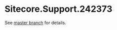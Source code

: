 # Sitecore.Support.242373

See [master branch](https://github.com/sitecoresupport/Sitecore.Support.242373) for details.